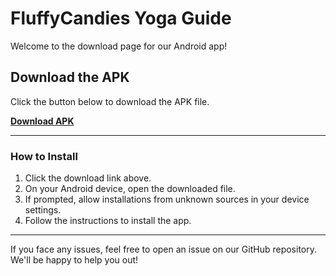 # FluffyCandies Yoga Guide

Welcome to the download page for our Android app!

## Download the APK
Click the button below to download the APK file.

[**Download APK**](my-app.apk)

---

### How to Install
1. Click the download link above.
2. On your Android device, open the downloaded file.
3. If prompted, allow installations from unknown sources in your device settings.
4. Follow the instructions to install the app.

---

If you face any issues, feel free to open an issue on our GitHub repository. We'll be happy to help you out!

